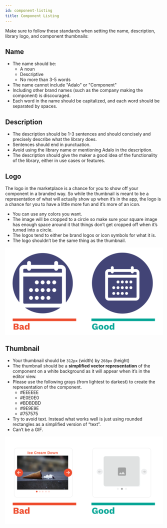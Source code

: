 ```yaml
---
id: component-listing
title: Component Listing
---
```


Make sure to follow these standards when setting the name, description, library logo, and component thumbnails:

## Name

- The name should be:
  - A noun
  - Descriptive
  - No more than 3-5 words
- The name cannot include "Adalo" or "Component"
- Including other brand names (such as the company making the component) is discouraged.
- Each word in the name should be capitalized, and each word should be separated by spaces.

## Description

- The description should be 1-3 sentences and should concisely and precisely describe what the library does.
- Sentences should end in punctuation.
- Avoid using the library name or mentioning Adalo in the description.
- The description should give the maker a good idea of the functionality of the library, either in use cases or features.

## Logo

The logo in the marketplace is a chance for you to show off your component in a branded way. So while the thumbnail is meant to be a representation of what will actually show up when it’s in the app, the logo is a chance for you to have a little more fun and it’s more of an icon.

- You can use any colors you want.
- The image will be cropped to a circle so make sure your square image has enough space around it that things don’t get cropped off when it’s turned into a circle.
- The logos tend to either be brand logos or icon symbols for what it is.
- The logo shouldn’t be the same thing as the thumbnail.

![Bad vs Good Logo example](/img/library-logo-good-bad.png)

## Thumbnail

- Your thumbnail should be `312px` (width) by `268px` (height)
- The thumbnail should be a **simplified vector representation** of the component on a white background as it will appear when it’s in the editor view.
- Please use the following grays (from lightest to darkest) to create the representation of the component.
  - #EEEEEE
  - #E0E0E0
  - #BDBDBD
  - #9E9E9E
  - #757575
- Try to avoid text. Instead what works well is just using rounded rectangles as a simplified version of “text”.
- Can’t be a GIF.

![Bad vs Good Thumbnail example](/img/components-thumbnail-good-bad.png)
